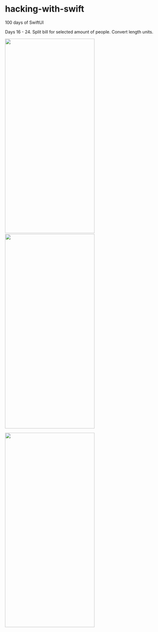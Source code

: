 # hacking-with-swift
100 days of SwiftUI

Days 16 - 24. Split bill for selected amount of people. Convert length units.
<p>
<img src="https://user-images.githubusercontent.com/14318712/131993827-1e73a709-a01c-4004-bb9f-4463207fc215.gif" width="296" height="640"/> &ensp; &ensp;                   <img src="https://user-images.githubusercontent.com/14318712/131993835-c131ab40-21de-4d95-b74d-c3af24431036.gif" width="296" height="640"/> <p>
<img src="https://user-images.githubusercontent.com/14318712/132141359-52cafa59-115f-41a5-b4c1-91b3d4302a22.gif" width="296" height="640"/>


